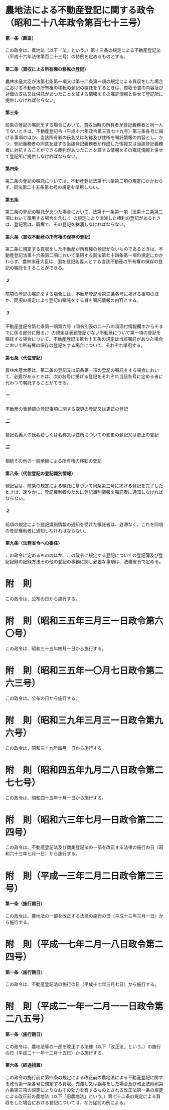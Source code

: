 # 農地法による不動産登記に関する政令（昭和二十八年政令第百七十三号）
#### 第一条（趣旨）
この政令は、農地法（以下「法」という。）第十三条の規定による不動産登記法（平成十六年法律第百二十三号）の特例を定めるものとする。
#### 第二条（買収による所有権の移転の登記）
農林水産大臣が法第七条第一項又は第十二条第一項の規定による買収をした場合における不動産の所有権の移転の登記の嘱託をするときは、買収令書の内容及び対価の支払又は供託があつたことを証する情報をその嘱託情報と併せて登記所に提供しなければならない。
#### 第三条
前条の登記の嘱託をする場合において、買収当時の所有者が登記義務者と同一人でないときは、不動産登記令（平成十六年政令第三百七十九号）第三条各号に掲げる事項のほか、当該所有者の氏名又は名称及び住所を嘱託情報の内容とし、かつ、登記義務者の同意を証する当該登記義務者が作成した情報又は当該登記義務者に対抗することができる裁判があつたことを証する情報をその嘱託情報と併せて登記所に提供しなければならない。
#### 第四条
第二条の登記の嘱託については、不動産登記法第十六条第二項の規定にかかわらず、同法第二十五条第七号の規定を準用しない。
#### 第五条
第二条の登記の嘱託があつた場合において、法第十一条第一項（法第十二条第二項において準用する場合を含む。）の規定により消滅した権利の登記があるときは、登記官は、職権で、その登記を抹消しなければならない。
#### 第六条（買収不動産の所有権の保存の登記）
第二条に規定する買収をした不動産が所有権の登記がないものであるときは、不動産登記法第十六条第二項において準用する同法第七十四条第一項の規定にかかわらず、農林水産大臣は、国を登記名義人とする当該不動産の所有権の保存の登記の嘱託をすることができる。
##### ２
前項の登記の嘱託をする場合には、不動産登記令第三条各号に掲げる事項のほか、同項の規定により登記の嘱託をする旨を嘱託情報の内容とする。
##### ３
不動産登記令第七条第一項第六号（同令別表の二十八の項添付情報欄ホからチまでに係る部分に限る。）の規定は表題登記がない不動産について第一項の登記を嘱託する場合について、不動産登記法第七十五条の規定は当該嘱託があつた場合において所有権の保存の登記をする場合について、それぞれ準用する。
#### 第七条（代位登記）
農林水産大臣は、第二条の登記又は前条第一項の登記の嘱託をする場合において、必要があるときは、次の各号に掲げる登記をそれぞれ当該各号に定める者に代わつて嘱託することができる。
##### 一
不動産の表題部の登記事項に関する変更の登記又は更正の登記
##### 二
登記名義人の氏名若しくは名称又は住所についての変更の登記又は更正の登記
##### 三
相続その他の一般承継による所有権の移転の登記
#### 第八条（代位登記の登記識別情報）
登記官は、前条の規定による嘱託に基づいて同条第三号に掲げる登記を完了したときは、速やかに、登記権利者のために登記識別情報を嘱託者に通知しなければならない。
##### ２
前項の規定により登記識別情報の通知を受けた嘱託者は、遅滞なく、これを同項の登記権利者に通知しなければならない。
#### 第九条（法務省令への委任）
この政令に定めるもののほか、この政令に規定する登記についての登記簿及び登記記録の記録方法その他の登記の事務に関し必要な事項は、法務省令で定める。
# 附　則
この政令は、公布の日から施行する。
# 附　則（昭和三五年三月三一日政令第六〇号）
この政令は、昭和三十五年四月一日から施行する。
# 附　則（昭和三五年一〇月七日政令第二六三号）
この政令は、公布の日から施行する。
# 附　則（昭和三九年三月三一日政令第九六号）
この政令は、昭和三十九年四月一日から施行する。
# 附　則（昭和四五年九月二八日政令第二七七号）
この政令は、昭和四十五年十月一日から施行する。
# 附　則（昭和六三年七月一日政令第二二四号）
この政令は、不動産登記法及び商業登記法の一部を改正する法律の施行の日（昭和六十三年七月一日）から施行する。
# 附　則（平成一三年二月二日政令第二三号）
#### 第一条（施行期日）
この政令は、農地法の一部を改正する法律の施行の日（平成十三年三月一日）から施行する。
# 附　則（平成一七年二月一八日政令第二四号）
#### 第一条（施行期日）
この政令は、不動産登記法の施行の日（平成十七年三月七日）から施行する。
# 附　則（平成二一年一二月一一日政令第二八五号）
#### 第一条（施行期日）
この政令は、農地法等の一部を改正する法律（以下「改正法」という。）の施行の日（平成二十一年十二月十五日）から施行する。
#### 第六条（経過措置）
この政令の施行前に第四条の規定による改正前の農地法による不動産登記に関する政令第一条各号に規定する買収、売渡し又は譲与をした場合及び改正法附則第六条第三項の規定によりなおその効力を有するものとされる改正法第一条の規定による改正前の農地法（以下「旧農地法」という。）第七十二条の規定による買収をした場合における登記については、なお従前の例による。
